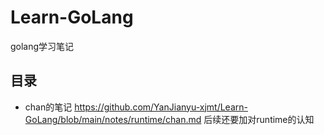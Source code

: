 # Learn-GoLang
golang学习笔记

## 目录
- chan的笔记 https://github.com/YanJianyu-xjmt/Learn-GoLang/blob/main/notes/runtime/chan.md
后续还要加对runtime的认知
